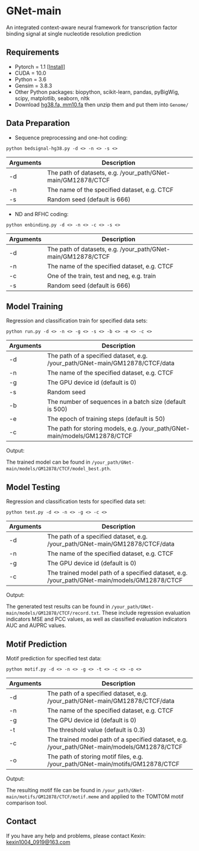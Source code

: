 # GNet-main

An integrated context-aware neural framework for transcription factor binding signal at single nucleotide resolution prediction

## Requirements

- Pytorch = 1.1 [[Install]](https://pytorch.org/)
- CUDA = 10.0
- Python = 3.6
- Gensim = 3.8.3
- Other Python packages: biopython, scikit-learn, pandas, pyBigWig, scipy, matplotlib, seaborn, nltk
- Download [hg38.fa, mm10.fa](https://hgdownload.soe.ucsc.edu/downloads.html) then unzip them and put them into `Genome/`

## Data Preparation

- Sequence preprocessing and one-hot coding:
```
python bedsignal-hg38.py -d <> -n <> -s <>
```

| Arguments   | Description                                                    |
| ----------- | -------------------------------------------------------------- |
| -d          | The path of datasets, e.g. /your_path/GNet-main/GM12878/CTCF   |
| -n          | The name of the specified dataset, e.g. CTCF                   |
| -s          | Random seed (default is 666)                                   |

- ND and RFHC coding:

```
python enbinding.py -d <> -n <> -c <> -s <>
```
| Arguments   | Description                                                    |
| ----------- | -------------------------------------------------------------- |
| -d          | The path of datasets, e.g. /your_path/GNet-main/GM12878/CTCF   |
| -n          | The name of the specified dataset, e.g. CTCF                   |
| -c          | One of the train, test and neg, e.g. train                     |
| -s          | Random seed (default is 666)                                   |

## Model Training

Regression and classification train for specified data sets:

```
python run.py -d <> -n <> -g <> -s <> -b <> -e <> -c <>
```

| Arguments  | Description                                                                      |
| ---------- | -------------------------------------------------------------------------------- |
| -d         | The path of a specified dataset, e.g. /your_path/GNet-main/GM12878/CTCF/data     |
| -n         | The name of the specified dataset, e.g. CTCF                                     |
| -g         | The GPU device id (default is 0)                                                 |
| -s         | Random seed                                                                      |
| -b         | The number of sequences in a batch size (default is 500)                         |
| -e         | The epoch of training steps (default is 50)                                      |
| -c         | The path for storing models, e.g. /your_path/GNet-main/models/GM12878/CTCF       |

Output:

The trained model can be found in `/your_path/GNet-main/models/GM12878/CTCF/model_best.pth`. 

## Model Testing

Regression and classification tests for specified data set:

```
python test.py -d <> -n <> -g <> -c <>
```

| Arguments  | Description                                                                                 |
| ---------- | ------------------------------------------------------------------------------------------- |
| -d         | The path of a specified dataset, e.g. /your_path/GNet-main/GM12878/CTCF/data                |
| -n         | The name of the specified dataset, e.g. CTCF                                                |
| -g         | The GPU device id (default is 0)                                                            |
| -c         | The trained model path of a specified dataset, e.g. /your_path/GNet-main/models/GM12878/CTCF|

Output:

The generated test results can be found in `/your_path/GNet-main/models/GM12878/CTCF/record.txt`. These include regression evaluation indicators MSE and PCC values, as well as classified evaluation indicators AUC and AUPRC values.

## Motif Prediction

Motif prediction for specified test data:

```
python motif.py -d <> -n <> -g <> -t <> -c <> -o <>
```

| Arguments  | Description                                                                                 |
| ---------- | ------------------------------------------------------------------------------------------- |
| -d         | The path of a specified dataset, e.g. /your_path/GNet-main/GM12878/CTCF/data                |
| -n         | The name of the specified dataset, e.g. CTCF                                                |
| -g         | The GPU device id (default is 0)                                                            |
| -t         | The threshold value (default is 0.3)                                                        |
| -c         | The trained model path of a specified dataset, e.g. /your_path/GNet-main/models/GM12878/CTCF|
| -o         | The path of storing motif files, e.g. /your_path/GNet-main/motifs/GM12878/CTCF              |

Output:

The resulting motif file can be found in `/your_path/GNet-main/motifs/GM12878/CTCF/motif.meme` and applied to the TOMTOM motif comparison tool.

## Contact

If you have any help and problems, please contact Kexin: kexin1004_0919@163.com
